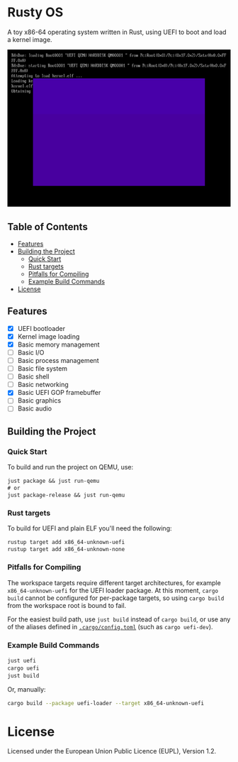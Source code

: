 # Rusty OS

A toy x86-64 operating system written in Rust, using UEFI to boot and load a kernel image.

![A screenshot of the "OS" running](docs/screenshot.png)

## Table of Contents

<!-- START doctoc generated TOC please keep comment here to allow auto update -->
<!-- DON'T EDIT THIS SECTION, INSTEAD RE-RUN doctoc TO UPDATE -->

  - [Features](#features)
  - [Building the Project](#building-the-project)
    - [Quick Start](#quick-start)
    - [Rust targets](#rust-targets)
    - [Pitfalls for Compiling](#pitfalls-for-compiling)
    - [Example Build Commands](#example-build-commands)
- [License](#license)

<!-- END doctoc generated TOC please keep comment here to allow auto update -->

## Features

* [x] UEFI bootloader
* [x] Kernel image loading
* [x] Basic memory management
* [ ] Basic I/O
* [ ] Basic process management
* [ ] Basic file system
* [ ] Basic shell
* [ ] Basic networking
* [x] Basic UEFI GOP framebuffer
* [ ] Basic graphics
* [ ] Basic audio

## Building the Project

### Quick Start

To build and run the project on QEMU, use:

```shell
just package && just run-qemu
# or
just package-release && just run-qemu
```

### Rust targets

To build for UEFI and plain ELF you'll need the following:

```shell
rustup target add x86_64-unknown-uefi
rustup target add x86_64-unknown-none
```

### Pitfalls for Compiling

The workspace targets require different target architectures, for example `x86_64-unknown-uefi` for
the UEFI loader package. At this moment, `cargo build`
cannot be configured for per-package targets, so
using `cargo build` from the workspace root is bound to
fail.

For the easiest build path, use `just build` instead
of `cargo build`, or use any of the aliases defined
in [`.cargo/config.toml`](.cargo/config.toml) (such
as `cargo uefi-dev`).

### Example Build Commands

```sh
just uefi
cargo uefi
just build
```

Or, manually:

```sh
cargo build --package uefi-loader --target x86_64-unknown-uefi
```

# License

Licensed under the European Union Public Licence (EUPL), Version 1.2.
